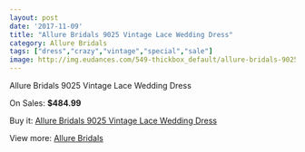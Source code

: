 ```yaml
---
layout: post
date: '2017-11-09'
title: "Allure Bridals 9025 Vintage Lace Wedding Dress"
category: Allure Bridals
tags: ["dress","crazy","vintage","special","sale"]
image: http://img.eudances.com/549-thickbox_default/allure-bridals-9025-vintage-lace-wedding-dress.jpg
---
```

Allure Bridals 9025 Vintage Lace Wedding Dress

On Sales: **$484.99**
<a href="https://www.eudances.com/en/allure-bridals/172-allure-bridals-9025-vintage-lace-wedding-dress.html"><amp-img layout="responsive" width="600" height="600" src="//img.eudances.com/549-thickbox_default/allure-bridals-9025-vintage-lace-wedding-dress.jpg" alt="Allure Bridals 9025 Vintage Lace Wedding Dress 0" /></a>
<a href="https://www.eudances.com/en/allure-bridals/172-allure-bridals-9025-vintage-lace-wedding-dress.html"><amp-img layout="responsive" width="600" height="600" src="//img.eudances.com/551-thickbox_default/allure-bridals-9025-vintage-lace-wedding-dress.jpg" alt="Allure Bridals 9025 Vintage Lace Wedding Dress 1" /></a>
<a href="https://www.eudances.com/en/allure-bridals/172-allure-bridals-9025-vintage-lace-wedding-dress.html"><amp-img layout="responsive" width="600" height="600" src="//img.eudances.com/550-thickbox_default/allure-bridals-9025-vintage-lace-wedding-dress.jpg" alt="Allure Bridals 9025 Vintage Lace Wedding Dress 2" /></a>

Buy it: [Allure Bridals 9025 Vintage Lace Wedding Dress](https://www.eudances.com/en/allure-bridals/172-allure-bridals-9025-vintage-lace-wedding-dress.html "Allure Bridals 9025 Vintage Lace Wedding Dress")

View more: [Allure Bridals](https://www.eudances.com/en/2-allure-bridals "Allure Bridals")